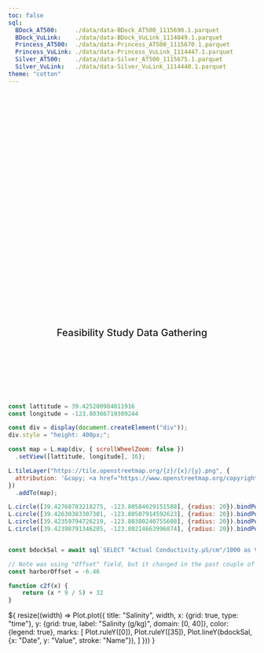 ```yaml
---
toc: false
sql:
  BDock_AT500:     ./data/data-BDock_AT500_1115690.1.parquet
  BDock_VuLink:    ./data/data-BDock_VuLink_1114049.1.parquet
  Princess_AT500:  ./data/data-Princess_AT500_1115670.1.parquet
  Princess_VuLink: ./data/data-Princess_VuLink_1114447.1.parquet
  Silver_AT500:    ./data/data-Silver_AT500_1115675.1.parquet
  Silver_VuLink:   ./data/data-Silver_VuLink_1114440.1.parquet
theme: "cotton"
---
```


<style>

.hero {
  display: flex;
  flex-direction: column;
  align-items: center;
  font-family: var(--sans-serif);
  margin: 4rem 0 8rem;
  text-wrap: balance;
  text-align: center;
}

.hero h1 {
  margin: 2rem 0;
  max-width: none;
  font-size: 14vw;
  font-weight: 900;
  line-height: 1;
  background: linear-gradient(30deg, var(--theme-foreground-focus), currentColor);
  -webkit-background-clip: text;
  -webkit-text-fill-color: transparent;
  background-clip: text;
}

.hero h2 {
  margin: 0;
  max-width: 34em;
  font-size: 20px;
  font-style: initial;
  font-weight: 500;
  line-height: 1.5;
  color: var(--theme-foreground-muted);
}

@media (min-width: 640px) {
  .hero h1 {
    font-size: 90px;
  }
}

</style>

<div class="hero">
	<h1>Noyo Harbor Blue Economy</h1>
	<h2>Feasibility Study Data Gathering</h2>
</div>

```js
const lattitude = 39.425200984011916
const longitude = -123.80366719309244

const div = display(document.createElement("div"));
div.style = "height: 400px;";

const map = L.map(div, { scrollWheelZoom: false })
  .setView([lattitude, longitude], 16);

L.tileLayer("https://tile.openstreetmap.org/{z}/{x}/{y}.png", {
  attribution: '&copy; <a href="https://www.openstreetmap.org/copyright">OpenStreetMap</a>'
})
  .addTo(map);

L.circle([39.42768783218275, -123.80584629151588], {radius: 20}).bindPopup("Princess").addTo(map);
L.circle([39.42630383307301, -123.80507914592623], {radius: 20}).bindPopup("Silvers").addTo(map);
L.circle([39.42359794726219, -123.80380240755608], {radius: 20}).bindPopup("Field Station").addTo(map);
L.circle([39.42398791346205, -123.80214663996874], {radius: 20}).bindPopup("B Dock").addTo(map);
```

```js

const bdockSal = await sql`SELECT "Actual Conductivity.µS/cm"/1000 as Value, timestamp*1000 as Date, 'BDock Surface' as Name from BDock_AT500`

// Note was using "Offset" field, but it changed in the past couple of days.
const harborOffset = -6.46

function c2f(x) {
    return (x * 9 / 5) + 32
}	
```

<div class="grid grid-cols-2">
  <div class="card">${
    resize((width) => Plot.plot({
      title: "Salinity",
      width,
	  x: {grid: true, type: "time"},
      y: {grid: true, label: "Salinity (g/kg)", domain: [0, 40]},
	  color: {legend: true},
      marks: [
        Plot.ruleY([0]),
        Plot.ruleY([35]),
		Plot.lineY(bdockSal, {x: "Date", y: "Value", stroke: "Name"}),
      ]
    }))
  }</div>
  <div class="card">
  </div>
</div>
